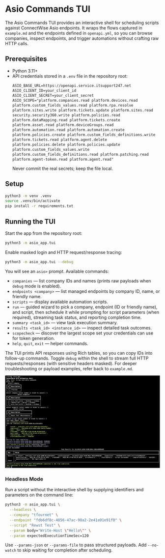 # Asio Commands TUI

The Asio Commands TUI provides an interactive shell for scheduling scripts against ConnectWise Asio endpoints. It wraps the flows captured in `example.md` and the endpoints defined in `openapi.yml`, so you can browse companies, inspect endpoints, and trigger automations without crafting raw HTTP calls.

## Prerequisites
- Python 3.11+
- API credentials stored in a `.env` file in the repository root:
  ```env
  ASIO_BASE_URL=https://openapi.service.itsupport247.net
  ASIO_CLIENT_ID=your_client_id
  ASIO_CLIENT_SECRET=your_client_secret
  ASIO_SCOPE="platform.companies.read platform.devices.read platform.custom_fields_values.read platform.rpa.resolve platform.sites.write platform.tickets.update platform.sites.read security.security360.write platform.policies.read platform.dataMapping.read platform.tickets.create platform.asset.read platform.deviceGroups.read platform.automation.read platform.automation.create platform.policies.create platform.custom_fields_definitions.write platform.tickets.read platform.agent.delete platform.policies.delete platform.policies.update platform.custom_fields_values.write platform.custom_fields_definitions.read platform.patching.read platform.agent-token.read platform.agent.read"
  ```
  Never commit the real secrets; keep the file local.

## Setup
```bash
python3 -m venv .venv
source .venv/bin/activate
pip install -r requirements.txt
```

## Running the TUI
Start the app from the repository root:
```bash
python3 -m asio_app.tui
```
Enable masked login and HTTP request/response tracing:
```bash
python3 -m asio_app.tui --debug
```
You will see an `asio>` prompt. Available commands:
- `companies` — list company IDs and names (prints raw payloads when `debug` mode is enabled).
- `endpoints <company>` — list managed endpoints by company ID, name, or friendly name.
- `scripts` — display available automation scripts.
- `run` — guided wizard to pick a company, endpoint (ID or friendly name), and script, then schedule it while prompting for script parameters (when required), streaming task status, and reporting completion time.
- `summary <task_id>` — view task execution summary.
- `results <task_id> <instance_id>` — inspect detailed task outcomes.
- `scopecheck` — discover the largest scope set your credentials can use for token generation.
- `help`, `quit`, `exit` — helper commands.

The TUI prints API responses using Rich tables, so you can copy IDs into follow-up commands. Toggle `debug` within the shell to stream full HTTP requests/responses (with sensitive headers masked). For deeper troubleshooting or payload examples, refer back to `example.md`.

![Asio Commands TUI screenshot](./asio-tui-screenshot.png)

### Headless Mode

Run a script without the interactive shell by supplying identifiers and parameters on the command line:

```bash
python3 -m asio_app.tui \
  --headless \
  --company "tfournet" \
  --endpoint "fdb6df8c-4856-47ac-98a2-2e41a91e91f0" \
  --script "Rewst Test" \
  --param body="Write-Host \"Hello\"" \
  --param expectedExecutionTimeSec=120
```

Use `--params-json` or `--params-file` to pass structured payloads. Add `--no-watch` to skip waiting for completion after scheduling.
